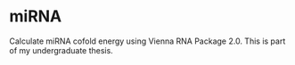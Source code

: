 # miRNA
Calculate miRNA cofold energy using Vienna RNA Package 2.0.
This is part of my undergraduate thesis.
